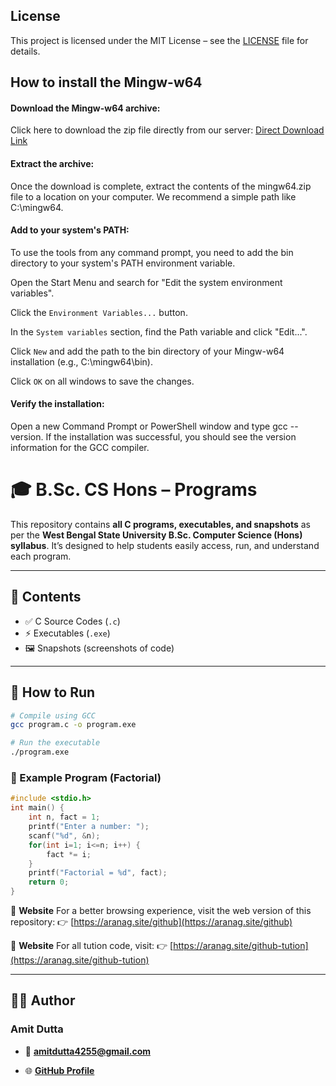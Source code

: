 ## License
This project is licensed under the MIT License – see the [LICENSE](LICENSE) file for details.

## How to install the Mingw-w64 

#### Download the Mingw-w64 archive:
Click here to download the zip file directly from our server: [Direct Download Link](https://aranag.site/download/MinGW64.zip)

#### Extract the archive:
Once the download is complete, extract the contents of the mingw64.zip file to a location on your computer. We recommend a simple path like C:\mingw64.

#### Add to your system's PATH:
To use the tools from any command prompt, you need to add the bin directory to your system's PATH environment variable.

Open the Start Menu and search for "Edit the system environment variables".

Click the `Environment Variables...` button.

In the `System variables` section, find the Path variable and click "Edit...".

Click `New` and add the path to the bin directory of your Mingw-w64 installation (e.g., C:\mingw64\bin).

Click `OK` on all windows to save the changes.

#### Verify the installation:
Open a new Command Prompt or PowerShell window and type gcc --version. If the installation was successful, you should see the version information for the GCC compiler.

# 🎓 B.Sc. CS Hons – Programs

This repository contains **all C programs, executables, and snapshots** as per the **West Bengal State University B.Sc. Computer Science (Hons) syllabus**.
It’s designed to help students easily access, run, and understand each program.

---

## 📂 Contents

* ✅ C Source Codes (`.c`)
* ⚡ Executables (`.exe`)
* 🖼️ Snapshots (screenshots of code)

---

## 🚀 How to Run

```bash
# Compile using GCC
gcc program.c -o program.exe

# Run the executable
./program.exe
```

### 📌 Example Program (Factorial)

```c
#include <stdio.h>
int main() {
    int n, fact = 1;
    printf("Enter a number: ");
    scanf("%d", &n);
    for(int i=1; i<=n; i++) {
        fact *= i;
    }
    printf("Factorial = %d", fact);
    return 0;
}
```

🔗 **Website**
For a better browsing experience, visit the web version of this repository:
👉 [https://aranag.site/github](https://aranag.site/github)

🔗 **Website**
For all tution code, visit:
👉 [https://aranag.site/github-tution](https://aranag.site/github-tution)

---

## 👨‍💻 Author

### Amit Dutta

* 📧 **amitdutta4255@gmail.com**

* 🌐 [**GitHub Profile**](https://github.com/notamitgamer)
